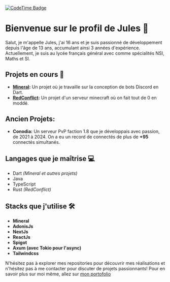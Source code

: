 [![CodeTime Badge](https://img.shields.io/endpoint?style=for-the-badge&color=222&url=https%3A%2F%2Fapi.codetime.dev%2Fshield%3Fid%3D18827%26project%3D%26in=0)](https://codetime.dev)

# Bienvenue sur le profil de Jules 👋

Salut, je m'appelle Jules, j'ai 16 ans et je suis passionné de développement depuis l'âge de 13 ans, accumulant ainsi 3 années d'expérience. Actuellement, je suis au lycée français général avec comme spécialités NSI, Maths et SI.

## Projets en cours 🚀

- **[Mineral](https://github.com/mineral-dart):** Un projet où je travaille sur la conception de bots Discord en Dart.
- **[RedConflict](https://github.com/redconflict):** Un projet d'un serveur minecraft où on fait tout de 0 en moddé.

## Ancien Projets:

- **Conodia:** Un serveur PvP faction 1.8 que je développais avec passion, de 2021 à 2024. On a eu un record de connectés de plus de **+95** connectés simultanés.

## Langages que je maîtrise 💻

- Dart *(Mineral et autres projets)*
- Java
- TypeScript
- Rust *(RedConflict)*


## Stacks que j'utilise 🛠️

- **Mineral**
- **AdonisJs**
- **NextJs**
- **ReactJs**
- **Spigot**
- **Axum (avec Tokio pour l'async)**
- **Tailwindcss**

N'hésitez pas à explorer mes repositories pour découvrir mes réalisations et n'hésitez pas à me contacter pour discuter de projets passionnants!
Pour en savoir plus sur moi même, allez sur [mon portofolio](https://pandaguerrier.fr)
